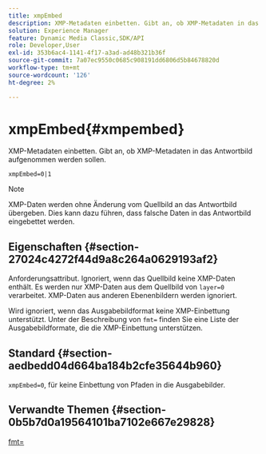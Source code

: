 ```yaml
---
title: xmpEmbed
description: XMP-Metadaten einbetten. Gibt an, ob XMP-Metadaten in das Antwortbild aufgenommen werden sollen.
solution: Experience Manager
feature: Dynamic Media Classic,SDK/API
role: Developer,User
exl-id: 353b6ac4-1141-4f17-a3ad-ad48b321b36f
source-git-commit: 7a07ec9550c0685c908191dd6806d5b84678820d
workflow-type: tm+mt
source-wordcount: '126'
ht-degree: 2%

---
```


# xmpEmbed{#xmpembed}

XMP-Metadaten einbetten. Gibt an, ob XMP-Metadaten in das Antwortbild aufgenommen werden sollen.

`xmpEmbed=0|1`

>[!NOTE]
>
>XMP-Daten werden ohne Änderung vom Quellbild an das Antwortbild übergeben. Dies kann dazu führen, dass falsche Daten in das Antwortbild eingebettet werden.

## Eigenschaften {#section-27024c4272f44d9a8c264a0629193af2}

Anforderungsattribut. Ignoriert, wenn das Quellbild keine XMP-Daten enthält. Es werden nur XMP-Daten aus dem Quellbild von `layer=0` verarbeitet. XMP-Daten aus anderen Ebenenbildern werden ignoriert.

Wird ignoriert, wenn das Ausgabebildformat keine XMP-Einbettung unterstützt. Unter der Beschreibung von `fmt=` finden Sie eine Liste der Ausgabebildformate, die die XMP-Einbettung unterstützen.

## Standard {#section-aedbedd04d664ba184b2cfe35644b960}

`xmpEmbed=0`, für keine Einbettung von Pfaden in die Ausgabebilder.

## Verwandte Themen {#section-0b5b7d0a19564101ba7102e667e29828}

[fmt=](../../../../../is-api/http-ref/image-serving-api-ref/c-http-protocol-reference/c-command-reference/r-is-http-fmt.md#reference-cdf10043423b45ba9fe15157fb3ae37a)
